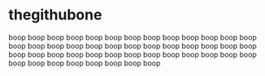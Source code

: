 # thegithubone

boop
boop
boop
boop
boop
boop
boop
boop
boop
boop
boop
boop
boop
boop
boop
boop
boop
boop
boop
boop
boop
boop
boop
boop
boop
boop
boop
boop
boop
boop
boop
boop
boop
boop
boop
boop
boop
boop
boop
boop
boop
boop
boop
boop
boop
boop
boop

